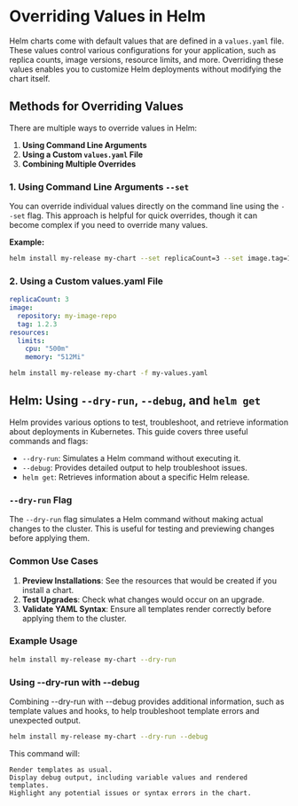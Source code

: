 


# Overriding Values in Helm

Helm charts come with default values that are defined in a `values.yaml` file. These values control various configurations for your application, such as replica counts, image versions, resource limits, and more. Overriding these values enables you to customize Helm deployments without modifying the chart itself.

## Methods for Overriding Values

There are multiple ways to override values in Helm:

1. **Using Command Line Arguments**
2. **Using a Custom `values.yaml` File**
3. **Combining Multiple Overrides**

### 1. Using Command Line Arguments ```--set```


You can override individual values directly on the command line using the `--set` flag. This approach is helpful for quick overrides, though it can become complex if you need to override many values.

**Example:**

```bash
helm install my-release my-chart --set replicaCount=3 --set image.tag=1.2.3
```

### 2. Using a Custom values.yaml File
```yaml
replicaCount: 3
image:
  repository: my-image-repo
  tag: 1.2.3
resources:
  limits:
    cpu: "500m"
    memory: "512Mi"
```
```bash
helm install my-release my-chart -f my-values.yaml
```

## Helm: Using `--dry-run`, `--debug`, and `helm get`

Helm provides various options to test, troubleshoot, and retrieve information about deployments in Kubernetes. This guide covers three useful commands and flags:
- `--dry-run`: Simulates a Helm command without executing it.
- `--debug`: Provides detailed output to help troubleshoot issues.
- `helm get`: Retrieves information about a specific Helm release.

### `--dry-run` Flag

The `--dry-run` flag simulates a Helm command without making actual changes to the cluster. This is useful for testing and previewing changes before applying them.

### Common Use Cases

1. **Preview Installations**: See the resources that would be created if you install a chart.
2. **Test Upgrades**: Check what changes would occur on an upgrade.
3. **Validate YAML Syntax**: Ensure all templates render correctly before applying them to the cluster.

### Example Usage

```bash
helm install my-release my-chart --dry-run
```
### Using --dry-run with --debug

Combining --dry-run with --debug provides additional information, such as template values and hooks, to help troubleshoot template errors and unexpected output.
```bash
helm install my-release my-chart --dry-run --debug
```
This command will:

    Render templates as usual.
    Display debug output, including variable values and rendered templates.
    Highlight any potential issues or syntax errors in the chart.
